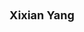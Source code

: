 ---
layout: page
title: <font size =4 > Xixian Yang </font>
description: Summer 2022 from ASU
img: assets/img/members/xixian.jpg
importance: 5
category: Undergraduate Students Alumni
---